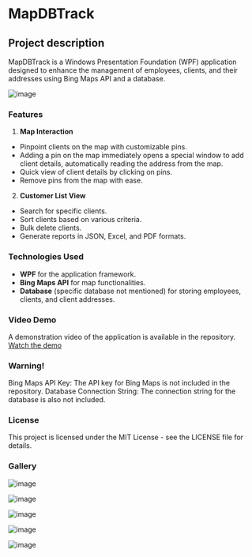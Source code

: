 # MapDBTrack

## Project description
MapDBTrack is a Windows Presentation Foundation (WPF) application designed to enhance the management of employees, clients, and their addresses using Bing Maps API and a database.

![image](https://github.com/Kusieqs/MapDBTrack/assets/130232383/8cd5d359-347c-4ffb-a25b-963c47b7af22)

### Features

1. **Map Interaction**
- Pinpoint clients on the map with customizable pins.
- Adding a pin on the map immediately opens a special window to add client details, automatically reading the address from the map.
- Quick view of client details by clicking on pins.
- Remove pins from the map with ease.

2. **Customer List View**
- Search for specific clients.
- Sort clients based on various criteria.
- Bulk delete clients.
- Generate reports in JSON, Excel, and PDF formats.

### Technologies Used
- **WPF** for the application framework.
- **Bing Maps API** for map functionalities.
- **Database** (specific database not mentioned) for storing employees, clients, and client addresses.

### Video Demo
A demonstration video of the application is available in the repository.  [Watch the demo](https://youtu.be/LRnK4hPhaWM)

### Warning!
Bing Maps API Key: The API key for Bing Maps is not included in the repository. Database Connection String: The connection string for the database is also not included.

### License
This project is licensed under the MIT License - see the LICENSE file for details.

### Gallery
![image](https://github.com/Kusieqs/MapDBTrack/assets/130232383/40ec5379-6319-4ca9-b8ee-5f06ae7f9c08)

![image](https://github.com/Kusieqs/MapDBTrack/assets/130232383/f5d1e531-8ff0-425b-8d64-cba92100411a)

![image](https://github.com/Kusieqs/MapDBTrack/assets/130232383/a9e13f5c-a511-4486-b27a-ec6a8f9960ea)

![image](https://github.com/Kusieqs/MapDBTrack/assets/130232383/44866fe5-90f5-4f96-b89c-88312b736f43)

![image](https://github.com/Kusieqs/MapDBTrack/assets/130232383/a1f62d0c-346d-4aae-9478-0158271c0d10)





